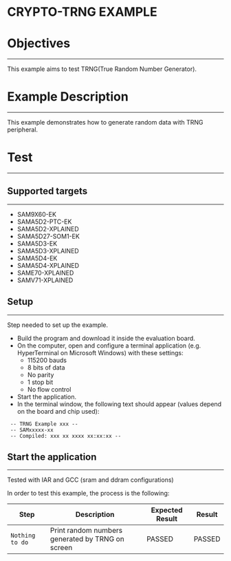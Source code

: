 CRYPTO-TRNG EXAMPLE
===================

# Objectives
------------
This example aims to test TRNG(True Random Number Generator).


# Example Description
---------------------
This example demonstrates how to generate random data with TRNG peripheral.


# Test
------
## Supported targets
--------------------
* SAM9X60-EK
* SAMA5D2-PTC-EK
* SAMA5D2-XPLAINED
* SAMA5D27-SOM1-EK
* SAMA5D3-EK
* SAMA5D3-XPLAINED
* SAMA5D4-EK
* SAMA5D4-XPLAINED
* SAME70-XPLAINED
* SAMV71-XPLAINED

## Setup
--------
Step needed to set up the example.

* Build the program and download it inside the evaluation board.
* On the computer, open and configure a terminal application (e.g. HyperTerminal
 on Microsoft Windows) with these settings:
	- 115200 bauds
	- 8 bits of data
	- No parity
	- 1 stop bit
	- No flow control
* Start the application.
* In the terminal window, the following text should appear (values depend on the
 board and chip used):
```
 -- TRNG Example xxx --
 -- SAMxxxxx-xx
 -- Compiled: xxx xx xxxx xx:xx:xx --
```
## Start the application
------------------------

Tested with IAR and GCC (sram and ddram configurations)

In order to test this example, the process is the following:

Step | Description | Expected Result | Result
-----|-------------|-----------------|-------
`Nothing to do` | Print random numbers generated by TRNG on screen | PASSED | PASSED
